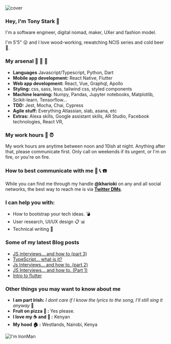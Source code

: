 ![cover](https://user-images.githubusercontent.com/22290070/88123355-6a4a1780-cbd3-11ea-8a17-bf4a984cd1c6.jpeg)

### Hey, I'm Tony Stark :speech_balloon: 
I'm a software engineer, digital nomad, maker, UXer and fashion model. 

I'm 5'5" :stuck_out_tongue: and I love wood-working, rewatching NCIS series and cold beer :beer:.

### My arsenal :wrench: :hammer: :nut_and_bolt:
* **Languages** Javascript/Typescript, Python, Dart 
* **Mobile app development:** React Native, Flutter
* **Web app development:** React, Vue, Graphql, Apollo 
* **Styling:** css, sass, less, tailwind css, styled components
* **Machine learning:** Numpy, Pandas, Jupyter notebooks, Matplotlib, Scikit-learn, Tensorflow...
* **TDD:** Jest, Mocha, Chai, Cypress
* **Agile stuff:** Everything Atlassian, slab, asana, etc
* **Extras:** Alexa skills,  Google assistant skills, AR Studio, Facebook technologies, React VR, 

### My work hours :calendar: :alarm_clock:
My work hours are anytime between noon and 10ish at night. Anything after that, please communicate first. Only call on weekends if its urgent, or I'm on fire, or you're on fire.

### How to best communicate with me :satellite: :telephone_receiver: :phone:
While you can find me through my handle **@kharioki** on any and all social networks, the best way to reach me is via [**Twitter DMs**](https://twitter.com/kharioki).

### I can help you with:
* How to bootstrap your tech ideas. :bomb:
* User research, UI/UX design :clipboard: :bar_chart:
* Technical writing :memo:

### Some of my latest Blog posts
<!-- BLOG-POST-LIST:START -->
- [JS interviews... and how to (part 3)](https://dev.to/kharioki/js-interviews-and-how-to-part-3-4ll8)
- [TypeScript... what is it?](https://dev.to/kharioki/typescript-what-is-it-1deh)
- [Js Interviews... and how to. (part 2)](https://dev.to/kharioki/js-interviews-and-how-to-part-2-pal)
- [JS Interviews... and how to. (Part 1)](https://dev.to/kharioki/js-interviews-and-how-to-part-1-4gjd)
- [Intro to flutter](https://dev.to/kharioki/intro-to-flutter-3ajb)
<!-- BLOG-POST-LIST:END -->

### Other things you may want to know about me
* **I am part Irish:** *I dont care if I know the lyrics to the song, I'll still sing it anyway* :microphone:
* **Fruit on pizza :pizza: :** Yes please. 
* **I love my :coffee: and :tea: :** Kenyan
* **My hood :house: :** Westlands, Nairobi, Kenya


![I'm IronMan](https://media.giphy.com/media/rlsHtd2YC8k0g/giphy.gif)
